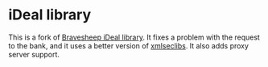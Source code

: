 iDeal library
=============

This is a fork of [Bravesheep iDeal library](https://github.com/bravesheep/ideal).
It fixes a problem with the request to the bank, and it uses a better version of
[xmlseclibs](https://github.com/interexperts/xmlseclibs). It also adds proxy server
support.